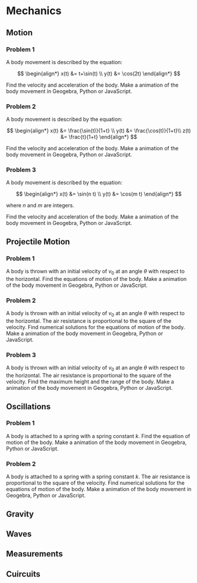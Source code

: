 # Mechanics

## Motion

### Problem 1

A body movement is described by the equation:

$$
\begin{align*}
x(t) &= t+\sin(t) \\
y(t) &= \cos(2t)
\end{align*}
$$

Find the velocity and acceleration of the body. Make a animation of the body movement in Geogebra, Python or JavaScript.

### Problem 2

A body movement is described by the equation:

$$
\begin{align*}
x(t) &= \frac{\sin(t)}{1+t} \\
y(t) &= \frac{\cos(t)}{1+t}\\
z(t) &= \frac{t}{1+t}
\end{align*}
$$

Find the velocity and acceleration of the body. Make a animation of the body movement in Geogebra, Python or JavaScript.

### Problem 3

A body movement is described by the equation:

$$
\begin{align*}
x(t) &= \sin(n t) \\
y(t) &= \cos(m t)
\end{align*}
$$

where $n$ and $m$ are integers.

Find the velocity and acceleration of the body. Make a animation of the body movement in Geogebra, Python or JavaScript.


## Projectile Motion

### Problem 1

A body is thrown with an initial velocity of $v_0$ at an angle $\theta$ with respect to the horizontal. Find the equations of motion of the body. Make a animation of the body movement in Geogebra, Python or JavaScript.

### Problem 2

A body is thrown with an initial velocity of $v_0$ at an angle $\theta$ with respect to the horizontal. The air resistance is proportional to the square of the velocity. Find numerical solutions for the equations of motion of the body. Make a animation of the body movement in Geogebra, Python or JavaScript.

### Problem 3

A body is thrown with an initial velocity of $v_0$ at an angle $\theta$ with respect to the horizontal. The air resistance is proportional to the square of the velocity. Find the maximum height and the range of the body. Make a animation of the body movement in Geogebra, Python or JavaScript.

## Oscillations

### Problem 1

A body is attached to a spring with a spring constant $k$. Find the equation of motion of the body. Make a animation of the body movement in Geogebra, Python or JavaScript.

### Problem 2

A body is attached to a spring with a spring constant $k$. The air resistance is proportional to the square of the velocity. Find numerical solutions for the equations of motion of the body. Make a animation of the body movement in Geogebra, Python or JavaScript.



## Gravity

## Waves

## Measurements

## Cuircuits


